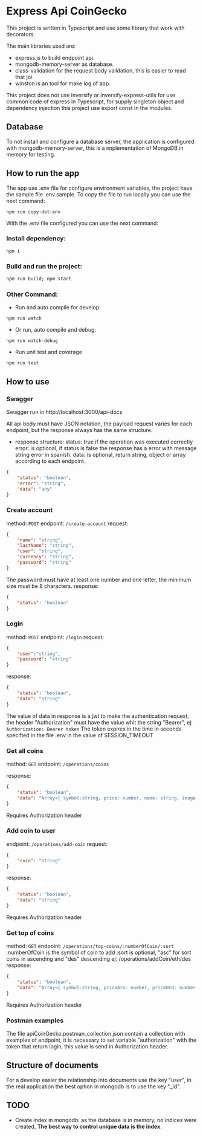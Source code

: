 
# Express Api CoinGecko

This project is written in Typescript and use some library that work with decorators.

The main libraries used are:
- express.js to build endpoint api.
- mongodb-memory-server as database.
- class-validation for the request body validation, this is easier to read that joi.
- winston is an tool for make log of app.

This project does not use inversify or inversify-express-utils for use common code of express in Typescript, for supply singleton object and dependency injection this project use export const in the modules.

## Database
To not install and configure a database server, the application is configured with mongodb-memory-server, this is a implementation of MongoDB in memory for testing.

## How to run the app
The app use .env file for configure environment variables, the project have the sample file .env.sample.
To copy the file to run locally you can use the next command:
```
npm run copy-dot-env
```
With the .env file configured you can use the next command:
### Install dependency:
```
npm i
```
### Build and run the project:
```bash
npm run build; npm start
```
### Other Command:
- Run and auto compile for develop:
```
npm run watch
```
- Or run, auto compile and debug:
```
npm run watch-debug
```
- Run unit test and coverage
```
npm run test
```

## How to use

### Swagger
Swagger run in http://localhost:3000/api-docs

All api body must have JSON notation, the payload request varies for each endpoint, but the response always has the same structure.
- response structure:
status: true if the operation was executed correctly
error: is optional, if status is false the response has a error with message string error in spanish.
data: is optional, return string, object or array according to each endpoint.
```json
{
	"status": "boolean",
	"error": "string",
	"data": "any"
}
```

### Create account
method:
`POST`
endpoint:
`/create-account`
request:
```json
{
	"name": "string",
	"lastName": "string",
	"user": "string",
	"currency": "string",
	"password": "string"
}
```
The password must have at least one number and one letter, the minimum size must be 8 characters.
response:
```json
{
	"status": "boolean"
}
```

### Login
method:
`POST`
endpoint:
`/login`
request:
```json
{
	"user":"string",
    "password": "string"
}
```
response:
```json
{
    "status": "boolean",
    "data": "string"
}
```
The value of data in response is a jwt to make the authentication request, the header "Authorization" must have the value whit the string "Bearer", ej: `Authorization: Bearer token`
The token expires in the time in seconds specified in the file .env in the value of SESSION_TIMEOUT

### Get all coins
method:
`GET`
endpoint:
`/operations/coins`

response:
```json
{
    "status": "boolean",
    "data": "Array<{ symbol:string, price: number, name: string, image: string, lastUpdated: string}>"
}
```
Requires Authorization header

### Add coin to user
endpoint:
`/operations/add-coin`
request:
```json
{
	"coin": "string"
}
```
response:
```json
{
    "status": "boolean",
    "data": "string"
}
```
Requires Authorization header

### Get top of coins
method:
`GET`
endpoint:
`/operations/top-coins/:numberOfCoin/:sort`
:numberOfCoin is the symbol of coin to add
:sort is optional, "asc" for sort coins in ascending and "des" descending
ej: /operations/addCoin/eth/des
response:
```json
{
    "status": "boolean",
    "data": "Array<{ symbol:string, priceArs: number, priceUsd: number, priceEur: number, name: string, image: string, lastUpdated: string}>"
}
```
Requires Authorization header

### Postman examples
The file apiCoinGecko.postman_collection.json contain a collection with examples of endpoint, it is necessary to set variable "authorization" with the token that return login, this value is send in Authorization header.

## Structure of documents
For a develop easier the relationship into documents use the key "user", in the real application the best option in mongodb is to use the key "_id".

## TODO
- Create index in mongodb: as the database is in memory, no indices were created, **The best way to control unique data is the index**.
